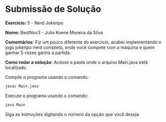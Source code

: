 # Submissão de Solução

**Exercicio:** 5 - Nerd Jokenpo

**Nome:** BestNuv3 - Julia Koene Moreira da Silva

**Comentários:** Fiz um pouco diferente do exercicio, acabei implementando o jogo jokenpo nerd completo, onde você compete com a máquina e quem ganhar 5 vezes ganha a partida.

**Como rodar a solução**: Acesse a pasta onde o arquivo Main.java está localizado.

Compile o programa usando o comando:
```bash
javac Main.java
```
Execute o programa usando o comando:
```bash
java Main
```
Siga as instruções digitando o número da opção que você deseja